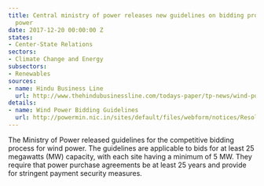 ```yaml
---
title: Central ministry of power releases new guidelines on bidding process for wind
  power
date: 2017-12-20 00:00:00 Z
states:
- Center-State Relations
sectors:
- Climate Change and Energy
subsectors:
- Renewables
sources:
- name: Hindu Business Line
  url: http://www.thehindubusinessline.com/todays-paper/tp-news/wind-power-state-govts-to-decide-on-tariff-from-smaller-projects/article9991048.ece
details:
- name: Wind Power Bidding Guidelines
  url: http://powermin.nic.in/sites/default/files/webform/notices/Resolution_on_wind_Bidding_Guidelines_dated_8th_Decemeber_2017_Eng.pdf
---
```


The Ministry of Power released guidelines for the competitive bidding process for wind power. The guidelines are applicable to bids for at least 25 megawatts (MW) capacity, with each site having a minimum of 5 MW. They require that power purchase agreements be at least 25 years and provide for stringent payment security measures. 
